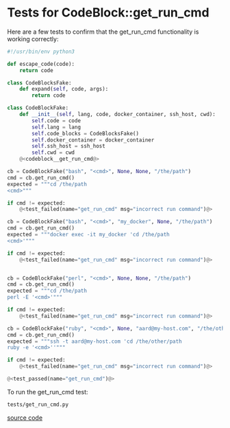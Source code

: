 # Tests for CodeBlock::get_run_cmd

Here are a few tests to confirm that the get_run_cmd functionality is working correctly:


```python {tangle=tests/get_run_cmd.py}
#!/usr/bin/env python3

def escape_code(code):
    return code

class CodeBlocksFake:
    def expand(self, code, args):
        return code

class CodeBlockFake:
    def __init__(self, lang, code, docker_container, ssh_host, cwd):
        self.code = code
        self.lang = lang
        self.code_blocks = CodeBlocksFake()
        self.docker_container = docker_container
        self.ssh_host = ssh_host
        self.cwd = cwd
    @<codeblock__get_run_cmd@>

cb = CodeBlockFake("bash", "<cmd>", None, None, "/the/path")
cmd = cb.get_run_cmd()
expected = """cd /the/path
<cmd>"""

if cmd != expected:
    @<test_failed(name="get_run_cmd" msg="incorrect run command")@>

cb = CodeBlockFake("bash", "<cmd>", "my_docker", None, "/the/path")
cmd = cb.get_run_cmd()
expected = """docker exec -it my_docker 'cd /the/path
<cmd>'"""

if cmd != expected:
    @<test_failed(name="get_run_cmd" msg="incorrect run command")@>


cb = CodeBlockFake("perl", "<cmd>", None, None, "/the/path")
cmd = cb.get_run_cmd()
expected = """cd /the/path
perl -E '<cmd>'"""

if cmd != expected:
    @<test_failed(name="get_run_cmd" msg="incorrect run command")@>

cb = CodeBlockFake("ruby", "<cmd>", None, "aard@my-host.com", "/the/other/path")
cmd = cb.get_run_cmd()
expected = """ssh -t aard@my-host.com 'cd /the/other/path
ruby -e '<cmd>''"""

if cmd != expected:
    @<test_failed(name="get_run_cmd" msg="incorrect run command")@>

@<test_passed(name="get_run_cmd")@>
```


To run the get_run_cmd test:

```bash {name=get_run_cmd_tests menu=true}
tests/get_run_cmd.py
```

[source code](get_run_cmd.o.md)
